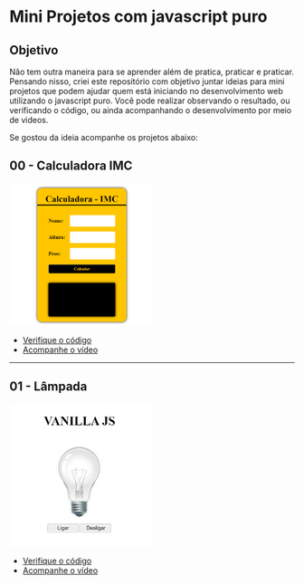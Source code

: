 # Mini Projetos com javascript puro

## Objetivo
Não tem outra maneira para se aprender além de pratica, praticar e praticar.
Pensando nisso, criei este repositório com objetivo juntar ideias para mini projetos que podem ajudar quem está iniciando no desenvolvimento web utilizando o javascript puro.
Você pode realizar observando o resultado, ou verificando o código, ou ainda acompanhando o desenvolvimento por meio de videos.

Se gostou da ideia acompanhe os projetos abaixo:

## 00 - Calculadora IMC
<a href="https://fernandoleonid.github.io/mini-projetos-js/00-imc/"> <img src="./img/00-imc.gif" width=50%> </a>
* <a href="https://fernandoleonid.github.io/mini-projetos-js/00-imc/">Verifique o código</a>
* <a href="https://youtu.be/RacwEvoTz_Y" target="_blank">Acompanhe o vídeo</a>
<hr>

## 01 - Lâmpada 
<a href="https://fernandoleonid.github.io/mini-projetos-js/01-lampada/"> <img src="./img/01-lamp.gif" width=50%> </a>
* <a href="https://fernandoleonid.github.io/mini-projetos-js/01-lamp/">Verifique o código</a>
* <a href="https://youtu.be/4r0zOW9Zn-Y" target="_blank">Acompanhe o vídeo</a>
